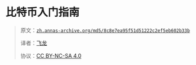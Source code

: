 # 比特币入门指南

> 原文：[`zh.annas-archive.org/md5/8c8e7ea95f51d51222c2ef5eb602b33b`](https://zh.annas-archive.org/md5/8c8e7ea95f51d51222c2ef5eb602b33b)
> 
> 译者：[飞龙](https://github.com/wizardforcel)
> 
> 协议：[CC BY-NC-SA 4.0](http://creativecommons.org/licenses/by-nc-sa/4.0/)